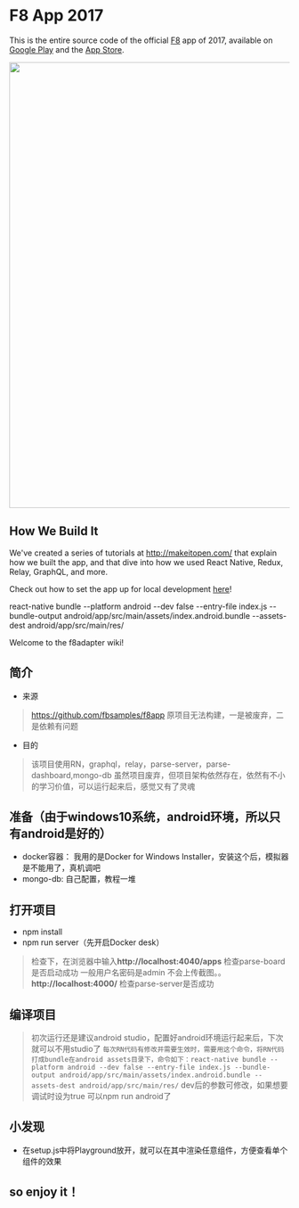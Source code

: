 # F8 App 2017

This is the entire source code of the official [F8](https://fbf8.com/) app of 2017, available on [Google Play](https://play.google.com/store/apps/details?id=com.facebook.f8) and the [App Store](https://itunes.apple.com/us/app/f8/id853467066).

<img src=".github/screenshot-app@2x.png" width="800">


## How We Build It

We've created a series of tutorials at http://makeitopen.com/ that explain how we built the app, and that dive into how we used React Native, Redux, Relay, GraphQL, and more.

Check out how to set the app up for local development [here](http://makeitopen.com/docs/en/1-A1-local-setup.html)!

react-native bundle --platform android --dev false --entry-file index.js --bundle-output android/app/src/main/assets/index.android.bundle --assets-dest android/app/src/main/res/

Welcome to the f8adapter wiki!
## 简介
* 来源
> https://github.com/fbsamples/f8app
> 原项目无法构建，一是被废弃，二是依赖有问题
* 目的
> 该项目使用RN，graphql，relay，parse-server，parse-dashboard,mongo-db
> 虽然项目废弃，但项目架构依然存在，依然有不小的学习价值，可以运行起来后，感觉又有了灵魂
## 准备（由于windows10系统，android环境，所以只有android是好的）
* docker容器： 我用的是Docker for Windows Installer，安装这个后，模拟器是不能用了，真机调吧
* mongo-db: 自己配置，教程一堆
## 打开项目
* npm install
* npm run server（先开启Docker desk）
> 检查下，在浏览器中输入**http://localhost:4040/apps** 检查parse-board是否启动成功 一般用户名密码是admin
不会上传截图。。
> **http://localhost:4000/** 检查parse-server是否成功
## 编译项目
> 初次运行还是建议android studio，配置好android环境运行起来后，下次就可以不用studio了
> `每次RN代码有修改并需要生效时，需要用这个命令，将RN代码打成bundle在android assets目录下，命令如下：react-native bundle --platform android --dev false --entry-file index.js --bundle-output android/app/src/main/assets/index.android.bundle --assets-dest android/app/src/main/res/` dev后的参数可修改，如果想要调试时设为true
> 可以npm run android了
## 小发现
* 在setup.js中将Playground放开，就可以在其中渲染任意组件，方便查看单个组件的效果
## so enjoy it！

